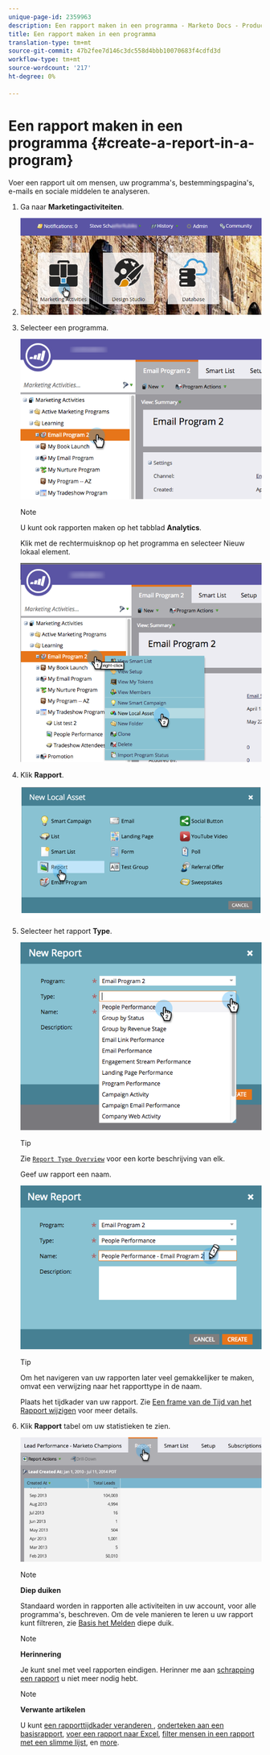```yaml
---
unique-page-id: 2359963
description: Een rapport maken in een programma - Marketo Docs - Productdocumentatie
title: Een rapport maken in een programma
translation-type: tm+mt
source-git-commit: 47b2fee7d146c3dc558d4bbb10070683f4cdfd3d
workflow-type: tm+mt
source-wordcount: '217'
ht-degree: 0%

---
```



# Een rapport maken in een programma {#create-a-report-in-a-program}

Voer een rapport uit om mensen, uw programma&#39;s, bestemmingspagina&#39;s, e-mails en sociale middelen te analyseren.

1. Ga naar **Marketingactiviteiten**.
1. ![](assets/login-marketing-activities.png)

1. Selecteer een programma.

   ![](assets/selectprogramreport.png)

   >[!NOTE]
   >
   >U kunt ook rapporten maken op het tabblad **Analytics**.

   Klik met de rechtermuisknop op het programma en selecteer Nieuw lokaal element.

   ![](assets/programrightclick-asset.png)

1. Klik **Rapport**.

   ![](assets/image2014-9-15-18-3a36-3a46.png)

1. Selecteer het rapport **Type**.

   ![](assets/choosereport.png)

   >[!TIP]
   >
   >Zie [`Report Type Overview`](http://docs.marketo.com/display/DOCS/Report+Type+Overview) voor een korte beschrijving van elk.

   Geef uw rapport een naam.

   ![](assets/namereport.png)

   >[!TIP]
   >
   >Om het navigeren van uw rapporten later veel gemakkelijker te maken, omvat een verwijzing naar het rapporttype in de naam.

   Plaats het tijdkader van uw rapport. Zie [Een frame van de Tijd van het Rapport wijzigen](../../../../product-docs/reporting/basic-reporting/editing-reports/change-a-report-time-frame.md) voor meer details.

1. Klik **Rapport** tabel om uw statistieken te zien.

   ![](assets/image2014-9-15-18-3a38-3a5.png)

   >[!NOTE]
   >
   >**Diep duiken**
   >
   >
   >Standaard worden in rapporten alle activiteiten in uw account, voor alle programma&#39;s, beschreven. Om de vele manieren te leren u uw rapport kunt filtreren, zie [Basis het Melden](http://docs.marketo.com/display/docs/basic+reporting) diepe duik.

   >[!NOTE]
   >
   >**Herinnering**
   >
   >
   >Je kunt snel met veel rapporten eindigen. Herinner me aan [schrapping een rapport](../../../../product-docs/reporting/basic-reporting/report-activity/delete-a-report.md) u niet meer nodig hebt.

   >[!NOTE]
   >
   >**Verwante artikelen**
   >
   >
   >U kunt [een rapporttijdkader veranderen ](../../../../product-docs/reporting/basic-reporting/editing-reports/change-a-report-time-frame.md), [onderteken aan een basisrapport](../../../../product-docs/reporting/basic-reporting/report-subscriptions/subscribe-to-a-basic-report.md), [voer een rapport naar Excel](../../../../product-docs/reporting/basic-reporting/report-activity/export-a-report-to-excel.md), [filter mensen in een rapport met een slimme lijst](../../../../product-docs/reporting/basic-reporting/editing-reports/filter-people-in-a-report-with-a-smart-list.md), en [more](http://docs.marketo.com/display/docs/basic+reporting).

